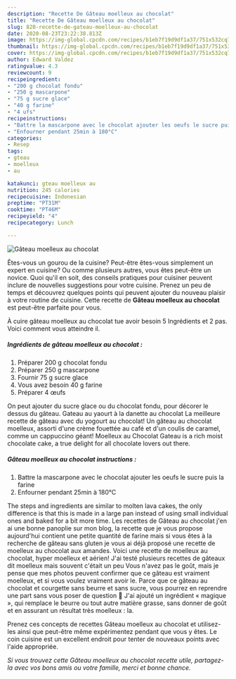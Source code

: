 ```yaml
---
description: "Recette De Gâteau moelleux au chocolat"
title: "Recette De Gâteau moelleux au chocolat"
slug: 820-recette-de-gateau-moelleux-au-chocolat
date: 2020-08-23T23:22:38.813Z
image: https://img-global.cpcdn.com/recipes/b1eb7f19d9df1a37/751x532cq70/gateau-moelleux-au-chocolat-photo-principale-de-la-recette.jpg
thumbnail: https://img-global.cpcdn.com/recipes/b1eb7f19d9df1a37/751x532cq70/gateau-moelleux-au-chocolat-photo-principale-de-la-recette.jpg
cover: https://img-global.cpcdn.com/recipes/b1eb7f19d9df1a37/751x532cq70/gateau-moelleux-au-chocolat-photo-principale-de-la-recette.jpg
author: Edward Valdez
ratingvalue: 4.3
reviewcount: 9
recipeingredient:
- "200 g chocolat fondu"
- "250 g mascarpone"
- "75 g sucre glace"
- "40 g farine"
- "4 ufs"
recipeinstructions:
- "Battre la mascarpone avec le chocolat ajouter les oeufs le sucre puis la farine"
- "Enfourner pendant 25min à 180°C"
categories:
- Resep
tags:
- gteau
- moelleux
- au

katakunci: gteau moelleux au 
nutrition: 245 calories
recipecuisine: Indonesian
preptime: "PT31M"
cooktime: "PT46M"
recipeyield: "4"
recipecategory: Lunch

---
```



![Gâteau moelleux au chocolat](https://img-global.cpcdn.com/recipes/b1eb7f19d9df1a37/751x532cq70/gateau-moelleux-au-chocolat-photo-principale-de-la-recette.jpg)

Êtes-vous un gourou de la cuisine? Peut-être êtes-vous simplement un expert en cuisine? Ou comme plusieurs autres, vous êtes peut-être un novice. Quoi qu'il en soit, des conseils pratiques pour cuisiner peuvent inclure de nouvelles suggestions pour votre cuisine. Prenez un peu de temps et découvrez quelques points qui peuvent ajouter du nouveau plaisir à votre routine de cuisine. Cette recette de <strong> Gâteau moelleux au chocolat </strong> est peut-être parfaite pour vous.

<!--inarticleads1-->

À cuire gâteau moelleux au chocolat tue avoir besoin 5 Ingrédients et 2 pas. Voici comment vous atteindre il.

##### Ingrédients de gâteau moelleux au chocolat :

1. Préparer 200 g chocolat fondu
1. Préparer 250 g mascarpone
1. Fournir 75 g sucre glace
1. Vous avez besoin 40 g farine
1. Préparer 4 œufs


On peut ajouter du sucre glace ou du chocolat fondu, pour décorer le dessus du gâteau. Gateau au yaourt à la danette au chocolat La meilleure recette de gâteau avec du yogourt au chocolat! Un gâteau au chocolat moelleux, assorti d&#39;une crème fouettée au café et d&#39;un coulis de caramel, comme un cappuccino géant! Moelleux au Chocolat Gateau is a rich moist chocolate cake, a true delight for all chocolate lovers out there. 

<!--inarticleads2-->

##### Gâteau moelleux au chocolat instructions :

1. Battre la mascarpone avec le chocolat ajouter les oeufs le sucre puis la farine
1. Enfourner pendant 25min à 180°C


The steps and ingredients are similar to molten lava cakes, the only difference is that this is made in a large pan instead of using small individual ones and baked for a bit more time. Les recettes de Gâteau au chocolat j&#39;en ai une bonne panoplie sur mon blog, la recette que je vous propose aujourd&#39;hui contient une petite quantité de farine mais si vous êtes à la recherche de gâteau sans gluten je vous ai déjà proposé une recette de moelleux au chocolat aux amandes. Voici une recette de moelleux au chocolat, hyper moelleux et aérien! J&#39;ai testé plusieurs recettes de gâteaux dit moelleux mais souvent c&#39;était un peu Vous n&#39;avez pas le goût, mais je pense que mes photos peuvent confirmer que ce gâteau est vraiment moelleux, et si vous voulez vraiment avoir le. Parce que ce gâteau au chocolat et courgette sans beurre et sans sucre, vous pourrez en reprendre une part sans vous poser de question 🙂 J&#39;ai ajouté un ingrédient « magique », qui remplace le beurre ou tout autre matière grasse, sans donner de goût et en assurant un résultat très moelleux : la. 

<!--inarticleads1-->

<p>
Prenez ces concepts de recettes Gâteau moelleux au chocolat et utilisez-les ainsi que peut-être même expérimentez pendant que vous y êtes. Le coin cuisine est un excellent endroit pour tenter de nouveaux points avec l'aide appropriée.
</p>

<p>
<i>Si vous trouvez cette Gâteau moelleux au chocolat recette utile, partagez-la avec vos bons amis ou votre famille, merci et bonne chance.</i>
</p>
